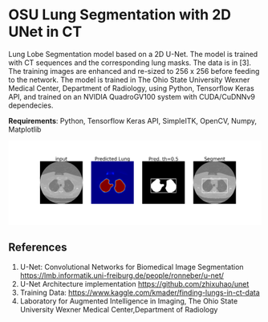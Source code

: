 # OSU Lung Segmentation with 2D UNet in CT


Lung Lobe Segmentation model based on a 2D U-Net. The model is trained with CT sequences and the corresponding lung masks. The data is in [3]. The training images are enhanced and re-sized to 256 x 256 before feeding to the network. The model is trained in The Ohio State University Wexner Medical Center, Department of Radiology, using Python, Tensorflow Keras API, and trained on an NVIDIA QuadroGV100 system with CUDA/CuDNNv9 dependecies. 

**Requirements**: Python, Tensorflow Keras API, SimpleITK, OpenCV, Numpy, Matplotlib

![example output](out.png)

References
---
1)	U-Net: Convolutional Networks for Biomedical Image Segmentation https://lmb.informatik.uni-freiburg.de/people/ronneber/u-net/
2)	U-Net Architecture implementation https://github.com/zhixuhao/unet
3)	Training Data: https://www.kaggle.com/kmader/finding-lungs-in-ct-data 
4)  Laboratory for Augmented Intelligence in Imaging, The Ohio State University Wexner Medical Center,Department of Radiology
